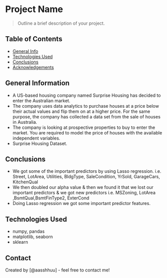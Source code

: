 # Project Name
> Outline a brief description of your project.


## Table of Contents
* [General Info](#general-information)
* [Technologies Used](#technologies-used)
* [Conclusions](#conclusions)
* [Acknowledgements](#acknowledgements)

<!-- You can include any other section that is pertinent to your problem -->

## General Information
- A US-based housing company named Surprise Housing has decided to enter the Australian market. 
- The company uses data analytics to purchase houses at a price below their actual values and flip them on at a higher price. For the same purpose, the company has collected a data set from the sale of houses in Australia.
- The company is looking at prospective properties to buy to enter the market. You are required to model the price of houses with the available independent variables.
- Surprise Housing Dataset.

<!-- You don't have to answer all the questions - just the ones relevant to your project. -->

## Conclusions
- We got some of the important predictors by using Lasso regression. i.e. Street, LotArea, Utilities,
BldgType, SaleCondition, YrSold, GarageCars, KitchenQual
- We then doubled our alpha value & then we found it that we lost our important predictors & we got new predictors i.e. MSZoning, LotArea ,BsmtQual,BsmtFinType2, ExterCond
- Doing Lasso regression we got some important predictor features.

## Technologies Used
- numpy, pandas
- matplotlib, seaborn
- sklearn

## Contact
Created by [@aasshhuu] - feel free to contact me!

